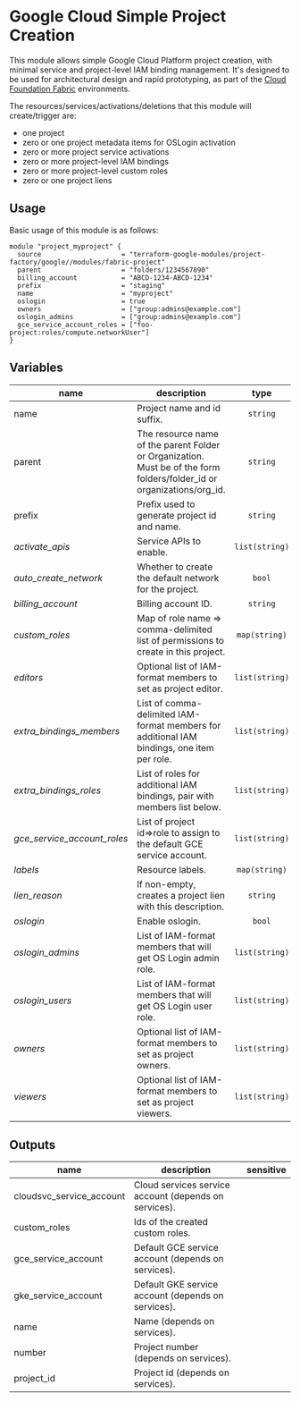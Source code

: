 # Google Cloud Simple Project Creation

This module allows simple Google Cloud Platform project creation, with minimal service and project-level IAM binding management. It's designed to be used for architectural design and rapid prototyping, as part of the [Cloud Foundation Fabric](https://github.com/terraform-google-modules/cloud-foundation-fabric) environments.

The resources/services/activations/deletions that this module will create/trigger are:

- one project
- zero or one project metadata items for OSLogin activation
- zero or more project service activations
- zero or more project-level IAM bindings
- zero or more project-level custom roles
- zero or one project liens

## Usage

Basic usage of this module is as follows:

```hcl
module "project_myproject" {
  source                    = "terraform-google-modules/project-factory/google//modules/fabric-project"
  parent                    = "folders/1234567890"
  billing_account           = "ABCD-1234-ABCD-1234"
  prefix                    = "staging"
  name                      = "myproject"
  oslogin                   = true
  owners                    = ["group:admins@example.com"]
  oslogin_admins            = ["group:admins@example.com"]
  gce_service_account_roles = ["foo-project:roles/compute.networkUser"]
}
```

<!-- BEGIN TFDOC -->
## Variables

| name | description | type | required | default |
|---|---|:---: |:---:|:---:|
| name | Project name and id suffix. | <code title="">string</code> | ✓ |  |
| parent | The resource name of the parent Folder or Organization. Must be of the form folders/folder_id or organizations/org_id. | <code title="">string</code> | ✓ |  |
| prefix | Prefix used to generate project id and name. | <code title="">string</code> | ✓ |  |
| *activate_apis* | Service APIs to enable. | <code title="list&#40;string&#41;">list(string)</code> |  | <code title="">[]</code> |
| *auto_create_network* | Whether to create the default network for the project. | <code title="">bool</code> |  | <code title="">false</code> |
| *billing_account* | Billing account ID. | <code title="">string</code> |  | <code title=""></code> |
| *custom_roles* | Map of role name => comma-delimited list of permissions to create in this project. | <code title="map&#40;string&#41;">map(string)</code> |  | <code title="">{}</code> |
| *editors* | Optional list of IAM-format members to set as project editor. | <code title="list&#40;string&#41;">list(string)</code> |  | <code title="">[]</code> |
| *extra_bindings_members* | List of comma-delimited IAM-format members for additional IAM bindings, one item per role. | <code title="list&#40;string&#41;">list(string)</code> |  | <code title="">[]</code> |
| *extra_bindings_roles* | List of roles for additional IAM bindings, pair with members list below. | <code title="list&#40;string&#41;">list(string)</code> |  | <code title="">[]</code> |
| *gce_service_account_roles* | List of project id=>role to assign to the default GCE service account. | <code title="list&#40;string&#41;">list(string)</code> |  | <code title="">[]</code> |
| *labels* | Resource labels. | <code title="map&#40;string&#41;">map(string)</code> |  | <code title="">{}</code> |
| *lien_reason* | If non-empty, creates a project lien with this description. | <code title="">string</code> |  | <code title=""></code> |
| *oslogin* | Enable oslogin. | <code title="">bool</code> |  | <code title="">false</code> |
| *oslogin_admins* | List of IAM-format members that will get OS Login admin role. | <code title="list&#40;string&#41;">list(string)</code> |  | <code title="">[]</code> |
| *oslogin_users* | List of IAM-format members that will get OS Login user role. | <code title="list&#40;string&#41;">list(string)</code> |  | <code title="">[]</code> |
| *owners* | Optional list of IAM-format members to set as project owners. | <code title="list&#40;string&#41;">list(string)</code> |  | <code title="">[]</code> |
| *viewers* | Optional list of IAM-format members to set as project viewers. | <code title="list&#40;string&#41;">list(string)</code> |  | <code title="">[]</code> |

## Outputs

| name | description | sensitive |
|---|---|:---:|
| cloudsvc_service_account | Cloud services service account (depends on services). |  |
| custom_roles | Ids of the created custom roles. |  |
| gce_service_account | Default GCE service account (depends on services). |  |
| gke_service_account | Default GKE service account (depends on services). |  |
| name | Name (depends on services). |  |
| number | Project number (depends on services). |  |
| project_id | Project id (depends on services). |  |
<!-- END TFDOC -->
